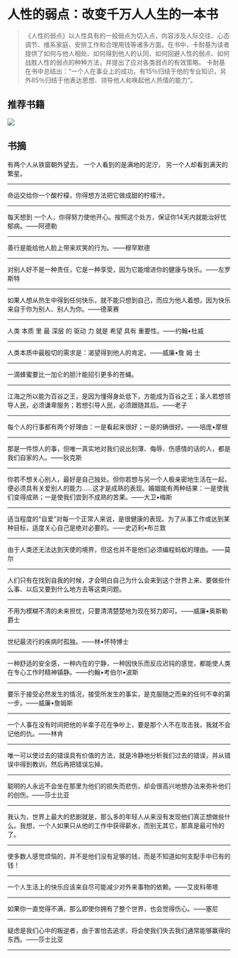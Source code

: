# 人性的弱点：改变千万人人生的一本书

> 《人性的弱点》以人性具有的一般弱点为切入点，内容涉及人际交往、心态调节、维系家庭、安排工作和合理用钱等诸多方面。在书中，卡耐基为读者提供了如何与他人相处、如何得到他人的认同、如何回避人性的弱点、如何战胜人性的弱点的种种方法，并提出了应对各类弱点的有效策略。
卡耐基在书中总结出：“一个人在事业上的成功，有15％归结于他的专业知识，另外85％归结于他表达思想、领导他人和唤起他人热情的能力”。

## 推荐书籍
![](https://eden-notes-pic-hosting.oss-cn-shenzhen.aliyuncs.com/notes/images/20240303163448.png#id=WHa43&originHeight=1390&originWidth=1100&originalType=binary&ratio=1&rotation=0&showTitle=false&status=done&style=none&title=)
## 书摘
有两个人从铁窗朝外望去，
一个人看到的是满地的泥泞，
另一个人却看到满天的繁星。

---

命运交给你一个酸柠檬，你得想方法把它做成甜的柠檬汁。

---

每天想到 一个人，你得努力使他开心。按照这个处方，保证你14天内就能治好忧郁病。——阿德勒

---

善行是能给他人脸上带来欢笑的行为。——穆罕默德

---

对别人好不是一种责任，它是一种享受，因为它能增进你的健康与快乐。——左罗斯特

---

如果人想从热生中得到任何快乐，就不能只想到自己，而应为他人着想，因为快乐来自于你为别人、别人为你。——德莱赛

---

人类 本质 里 最 深层 的 驱动 力 就是 希望 具有 重要性。——约翰•杜威

---

人类本质中最殷切的需求是：渴望得到他人的肯定。——威廉•詹 姆 士

---

一滴蜂蜜要比一加仑的胆汁能招引更多的苍蝇。

---

江海之所以能为百谷之王，是因为懂得身处低下，方能成为百谷之王；圣人若想领导人民，必须谦卑服务；若想引导人民，必须跟随其后。——老子

---

每个人的行事都有两个好理由：一是看起来很好；一是的确很好。——培庞•摩根

---

那是一件惊人的事，但唯一真实地对我们说出刻薄、侮辱、伤感情的话的人，都是我们自家的人。——狄克斯

---

你若不想关心别人，最好是自己独处。但你若想与另一个人极亲密地生活在一起，便必须具有关爱别人的能力……这才是成熟的表现。婚姻能有两种结果：一是使我们变得成熟；一是使我们尝到不成熟的苦果。——大卫•梅斯

---

适当程度的“自爱”对每一个正常人来说，是很健康的表现。为了从事工作或达到某种目标，适度关心自己是绝对必要的。——史迈利•布兰敦

---

由于人类还无法达到天使的境界，但这也并不是他们必须编程蚂蚁的理由。——莫尔

---

人们只有在找到自我的时候，才会明白自己为什么会来到这个世界上来、要做些什么事、以后又要到什么地方去等这类问题。

---

不用为模糊不清的未来担忧，只要清清楚楚地为现在努力即可。——威廉•奥斯勒爵士

---

世纪最流行的疾病时孤独。——林•怀特博士

---

一种舒适的安全感，一种内在的宁静，一种因快乐而反应迟钝的感觉，都能使人类在专心工作时精神镇静。——约翰•考伯尔•波斯

---

要乐于接受必然发生的情况，接受所发生的事实，是克服随之而来的任何不幸的第一步。——威廉•詹姆斯

---

一个人事在没有时间把他的半辈子花在争吵上，要是那个人不在攻击我，我就不会记他的仇。——林肯

---

唯一可以使过去的错误具有价值的方法，就是冷静地分析我们过去的错误，并从错误中得到教训，然后再把错误忘掉。

---

聪明的人永远不会坐在那里为他们的损失而悲伤，却会很高兴地想办法来弥补他们的创伤。——莎士比亚

---

我认为，世界上最大的悲剧就是，那么多的年轻人从来没有发现他们真正想做些什么。我想，一个人如果只从他的工作中获得薪水，而别无其它，那真是最可怜的了。

---

使多数人感觉烦恼的，并不是他们没有足够的钱，而是不知道如何支配手中已有的钱！

---

一个人生活上的快乐应该来自尽可能减少对外来事物的依赖。——艾皮科蒂塔

---

如果你一直觉得不满，那么即使你拥有了整个世界，也会觉得伤心。——塞尼

---

疑虑是我们心中的叛逆者，由于害怕去追求，将会使我们失去我们通常能够赢得的东西。——莎士比亚

---

